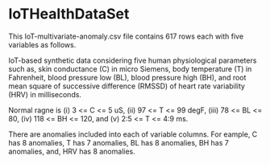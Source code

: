 # IoTHealthDataSet

This IoT-multivariate-anomaly.csv file contains 617 rows each with five variables as follows.

IoT-based synthetic data considering five human physiological parameters such as, skin conductance (C) in micro Siemens, body temperature (T) in Fahrenheit, blood pressure low (BL), blood pressure high (BH), and root mean square of successive difference (RMSSD) of heart rate variability (HRV) in milliseconds.

Normal ragne is (i) 3 <= C <= 5 uS, (ii) 97 <= T <= 99 degF,
(iii) 78 <= BL <= 80, (iv) 118 <= BH <= 120, and (v)
2:5 <= T <= 4:9 ms. 

There are anomalies included into each of variable columns. For eample, C has 8 anomalies, T has 7 anomalies, BL has 8 anomalies, BH has 7 anomalies, and, HRV has 8 anomalies.
